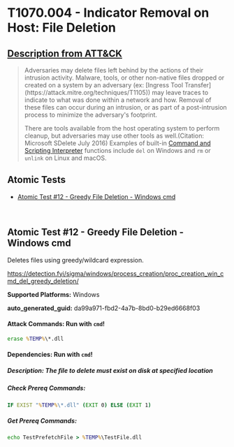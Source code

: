 # T1070.004 - Indicator Removal on Host: File Deletion
## [Description from ATT&CK](https://attack.mitre.org/techniques/T1070/004)
<blockquote>Adversaries may delete files left behind by the actions of their intrusion activity. Malware, tools, or other non-native files dropped or created on a system by an adversary (ex: [Ingress Tool Transfer](https://attack.mitre.org/techniques/T1105)) may leave traces to indicate to what was done within a network and how. Removal of these files can occur during an intrusion, or as part of a post-intrusion process to minimize the adversary's footprint.

There are tools available from the host operating system to perform cleanup, but adversaries may use other tools as well.(Citation: Microsoft SDelete July 2016) Examples of built-in [Command and Scripting Interpreter](https://attack.mitre.org/techniques/T1059) functions include <code>del</code> on Windows and <code>rm</code> or <code>unlink</code> on Linux and macOS.</blockquote>

## Atomic Tests

- [Atomic Test #12 - Greedy File Deletion - Windows cmd](#atomic-test-12---greedy-file-deletion---windows-cmd-greedy)

<br/>

## Atomic Test #12 - Greedy File Deletion - Windows cmd 
Deletes files using greedy/wildcard expression.

https://detection.fyi/sigma/windows/process_creation/proc_creation_win_cmd_del_greedy_deletion/

**Supported Platforms:** Windows


**auto_generated_guid:** da99a971-fbd2-4a7b-8bd0-b29ed6668f03


#### Attack Commands: Run with `cmd`!  


```cmd
erase %TEMP%\*.dll
```

#### Dependencies:  Run with `cmd`!
##### Description: The file to delete must exist on disk at specified location 
##### Check Prereq Commands:
```cmd
IF EXIST "%TEMP%\*.dll" (EXIT 0) ELSE (EXIT 1)
```
##### Get Prereq Commands:
```cmd
echo TestPrefetchFile > %TEMP%\TestFile.dll
```


<br/>

